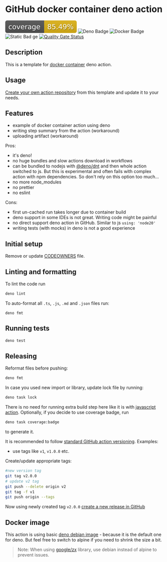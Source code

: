 # GitHub docker container deno action

![Action coverage](coverage.svg)
![Deno Badge](https://img.shields.io/badge/deno-%5E1.4.4-black)
![Docker Badge](https://img.shields.io/badge/docker-%5E26.1.1-blue)
![Static Bad ge](https://img.shields.io/badge/@actions%2Fcore-%5E1.10.1-green?logo=npm)
[![Quality Gate Status](https://sonarcloud.io/api/project_badges/measure?project=roamingowl_github-action-docker-deno-template&metric=alert_status)](https://sonarcloud.io/summary/new_code?id=roamingowl_github-action-docker-deno-template)

## Description

This is a template for
[docker container](https://docs.github.com/en/actions/creating-actions/about-custom-actions)
deno action.

## Usage

[Create your own action repository](https://docs.github.com/en/repositories/creating-and-managing-repositories/creating-a-repository-from-a-template#creating-a-repository-from-a-template)
from this template and update it to your needs.

## Features

- example of docker container action using deno
- writing step summary from the action (workaround)
- uploading artifact (workaround)

Pros:

- it's deno!
- no huge bundles and slow actions download in workflows
- can be bundled to nodejs with [@deno/dnt](https://github.com/denoland/dnt) and
  then whole action switched to js. But this is experimental and often fails with complex action with npm dependencies. So don't rely on this option too much...
- no more node_modules
- no prettier
- no eslint

Cons:

- first un-cached run takes longer due to container build
- deno support in some IDEs is not great. Writing code might be painful
- no direct support deno action in GitHub. Similar to js `using: 'node20'`
- writing tests (with mocks) in deno is not a good experience

## Initial setup

Remove or update [CODEOWNERS](./CODEOWNERS) file.

## Linting and formatting

To lint the code run

```bash
deno lint
```

To auto-format all `.ts`, `.js`, `.md` and `.json` files run:

```angular2html
deno fmt
```

## Running tests

```bash
deno test
```

## Releasing

Reformat files before pushing:

```bash
deno fmt
```

In case you used new import or library, update lock file by running:

```bash
deno task lock
```

There is no need for running extra build step here like it is with
[javascript action](https://docs.github.com/en/actions/creating-actions/creating-a-javascript-action).
Optionally, if you decide to use coverage badge, run

```bash
deno task coverage:badge
```

to generate it.

It is recommended to follow
[standard GitHub action versioning](https://github.com/actions/toolkit/blob/main/docs/action-versioning.md).
Examples:

- use tags like `v1`, `v1.0.0` etc.

Create/update appropriate tags:

```bash
#new version tag
git tag v2.0.0
# update v2 tag
git push --delete origin v2
git tag -f v1
git push origin --tags
```

Now using newly created tag `v2.0.0`
[create a new release in GitHub](https://docs.github.com/en/repositories/releasing-projects-on-github/managing-releases-in-a-repository#creating-a-release)

## Docker image

This action is using basic
[deno debian image](https://hub.docker.com/r/denoland/deno) - because it is the
default one for deno. But feel free to switch to alpine if you need to shrink
the size a bit.

> Note: When using [google/zx](https://github.com/google/zx) library, use debian
> instead of alpine to prevent issues.

